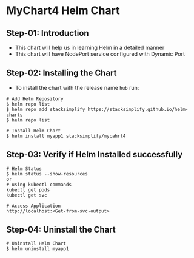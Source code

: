 # MyChart4 Helm Chart

## Step-01: Introduction
- This chart will help us in learning Helm in a detailed manner
- This chart will have NodePort service configured with Dynamic Port

## Step-02: Installing the Chart
- To install the chart with the release name `hub` run:
```t
# Add Helm Repository
$ helm repo list
$ helm repo add stacksimplify https://stacksimplify.github.io/helm-charts
$ helm repo list

# Install Helm Chart
$ helm install myapp1 stacksimplify/mycahrt4
```

## Step-03: Verify if Helm Installed successfully
```t
# Helm Status
$ helm status --show-resources
or
# using kubectl commands
kubectl get pods
kubectl get svc

# Access Application
http://localhost:<Get-from-svc-output>
```

## Step-04: Uninstall the Chart
```t
# Uninstall Helm Chart
$ helm uninstall myapp1
```
